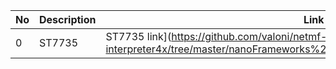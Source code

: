 
No | Description | Link
------------ | ------------- | -------------
0 | ST7735  |ST7735 link](https://github.com/valoni/netmf-interpreter4x/tree/master/nanoFrameworks%20Drivers%20and%20Examples/ST7735)
